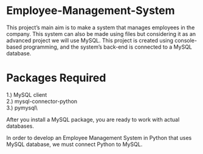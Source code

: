 # Employee-Management-System
This project’s main aim is to make a system that manages employees in the company. This system can also be made using files but considering it as an advanced project we will use MySQL. This project is created using console-based programming, and the system’s back-end is connected to a MySQL database.

# Packages Required
1.) MySQL client \
2.) mysql-connector-python\
3.) pymysql\

After you install a MySQL package, you are ready to work with actual databases.

In order to develop an Employee Management System in Python that uses MySQL database, we must connect Python to MySQL.
